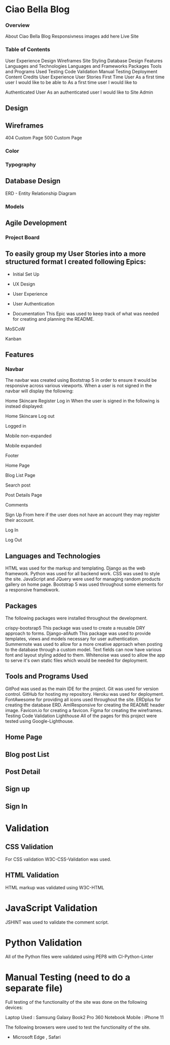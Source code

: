 # Ciao Bella Blog



### Overview
About Ciao Bella Blog
Responsivness images add here
Live Site

### Table of Contents
User Experience
Design
Wireframes
Site Styling
Database Design
Features
Languages and Technologies
Languages and Frameworks
Packages
Tools and Programs Used
Testing
Code Validation
Manual Testing
Deployment
Content
Credits
User Experience
User Stories
First Time User
As a first time user I would like to be able to
As a first time user I would like to 

Authenticated User
As an authenticated user I would like to 
Site Admin

## Design
## Wireframes

404 Custom Page
500 Custom Page


### Color


### Typography



## Database Design
ERD - Entity Relationship Diagram


### Models


## Agile Development

### Project Board


## To easily group my User Stories into a more structured format I created following Epics:

  + Initial Set Up


  + UX Design


  + User Experience

  + User Authentication


  + Documentation
This Epic was used to keep track of what was needed for creating and planning the README.

MoSCoW


Kanban

## Features
 ### Navbar
The navbar was created using Bootstrap 5 in order to ensure it would be responsive across various viewports. When a user is not signed in the navbar will display the following:

Home
Skincare
Register
Log in
When the user is signed in the following is instead displayed:

Home
Skincare
Log out


Logged in


Mobile non-expanded


Mobile expanded


Footer



Home Page







Blog List Page



Search post 




Post Details Page




Comments





Sign Up
From here if the user does not have an account they may register their account.



Log In



Log Out




## Languages and Technologies

HTML was used for the markup and templating.
Django as the web framework.
Python was used for all backend work.
CSS was used to style the site.
JavaScript and JQuery were used for managing random products gallery on home page.
Bootstrap 5 was used throughout some elements for a responsive framekwork.

## Packages
The following packages were installed throughout the development.

crispy-bootsrap5	This package was used to create a reusable DRY approach to forms.
Django-allAuth	This package was used to provide templates, views and models necessary for user authentication.
Summernote was used to allow for a more creative approach when posting to the database through a custom model. Text fields can now have various font and layout styling added to them.
Whitenoise	was used to allow the app to serve it's own static files which would be needed for deployment.

## Tools and Programs Used
GitPod was used as the main IDE for the project.
Git was used for version control.
GitHub for hosting my repository.
Heroku was used for deployment.
FontAwesome for providing all icons used throughout the site.
ERDplus for creating the database ERD.
AmIResponsive for creating the README header image.
Favicon.io for creating a favicon.
Figma for creating the wireframes.
Testing
Code Validation
Lighthouse
All of the pages for this project were tested using Google-Lighthouse.

## Home Page


## Blog post List


## Post Detail


## Sign up


## Sign In

# Validation

## CSS Validation
For CSS validation W3C-CSS-Validation was used.



## HTML Validation
HTML markup was validated using W3C-HTML

# JavaScript Validation
JSHINT was used to validate the comment script.

# Python Validation
All of the Python files were validated using PEP8 with CI-Python-Linter

# Manual Testing (need to do a separate file)
Full testing of the functionality of the site was done on the following devices:

Laptop Used : Samsung Galaxy Book2 Pro 360 Notebook
Mobile : iPhone 11

The following browsers were used to test the functionality of the site.

  + Microsoft Edge , Safari
